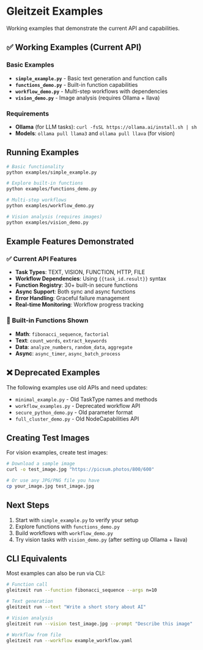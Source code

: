 # Gleitzeit Examples

Working examples that demonstrate the current API and capabilities.

## ✅ Working Examples (Current API)

### Basic Examples
- **`simple_example.py`** - Basic text generation and function calls
- **`functions_demo.py`** - Built-in function capabilities  
- **`workflow_demo.py`** - Multi-step workflows with dependencies
- **`vision_demo.py`** - Image analysis (requires Ollama + llava)

### Requirements
- **Ollama** (for LLM tasks): `curl -fsSL https://ollama.ai/install.sh | sh`
- **Models**: `ollama pull llama3` and `ollama pull llava` (for vision)

## Running Examples

```bash
# Basic functionality
python examples/simple_example.py

# Explore built-in functions
python examples/functions_demo.py

# Multi-step workflows
python examples/workflow_demo.py

# Vision analysis (requires images)
python examples/vision_demo.py
```

## Example Features Demonstrated

### ✅ Current API Features
- **Task Types**: TEXT, VISION, FUNCTION, HTTP, FILE
- **Workflow Dependencies**: Using `{{task_id.result}}` syntax
- **Function Registry**: 30+ built-in secure functions
- **Async Support**: Both sync and async functions
- **Error Handling**: Graceful failure management
- **Real-time Monitoring**: Workflow progress tracking

### 🔧 Built-in Functions Shown
- **Math**: `fibonacci_sequence`, `factorial`
- **Text**: `count_words`, `extract_keywords`
- **Data**: `analyze_numbers`, `random_data`, `aggregate`
- **Async**: `async_timer`, `async_batch_process`

## ❌ Deprecated Examples

The following examples use old APIs and need updates:
- `minimal_example.py` - Old TaskType names and methods
- `workflow_examples.py` - Deprecated workflow API
- `secure_python_demo.py` - Old parameter format
- `full_cluster_demo.py` - Old NodeCapabilities API

## Creating Test Images

For vision examples, create test images:

```bash
# Download a sample image
curl -o test_image.jpg "https://picsum.photos/800/600"

# Or use any JPG/PNG file you have
cp your_image.jpg test_image.jpg
```

## Next Steps

1. Start with `simple_example.py` to verify your setup
2. Explore functions with `functions_demo.py`  
3. Build workflows with `workflow_demo.py`
4. Try vision tasks with `vision_demo.py` (after setting up Ollama + llava)

## CLI Equivalents

Most examples can also be run via CLI:

```bash
# Function call
gleitzeit run --function fibonacci_sequence --args n=10

# Text generation  
gleitzeit run --text "Write a short story about AI"

# Vision analysis
gleitzeit run --vision test_image.jpg --prompt "Describe this image"

# Workflow from file
gleitzeit run --workflow example_workflow.yaml
```